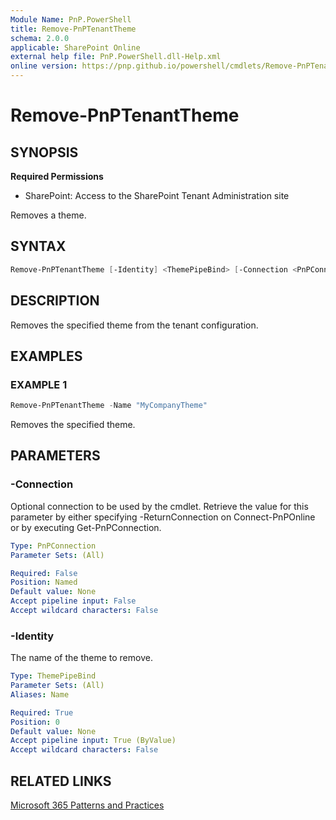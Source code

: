 ```yaml
---
Module Name: PnP.PowerShell
title: Remove-PnPTenantTheme
schema: 2.0.0
applicable: SharePoint Online
external help file: PnP.PowerShell.dll-Help.xml
online version: https://pnp.github.io/powershell/cmdlets/Remove-PnPTenantTheme.html
---
```

 
# Remove-PnPTenantTheme

## SYNOPSIS

**Required Permissions**

* SharePoint: Access to the SharePoint Tenant Administration site

Removes a theme.

## SYNTAX

```powershell
Remove-PnPTenantTheme [-Identity] <ThemePipeBind> [-Connection <PnPConnection>] 
```

## DESCRIPTION
Removes the specified theme from the tenant configuration.

## EXAMPLES

### EXAMPLE 1
```powershell
Remove-PnPTenantTheme -Name "MyCompanyTheme"
```

Removes the specified theme.

## PARAMETERS

### -Connection
Optional connection to be used by the cmdlet. Retrieve the value for this parameter by either specifying -ReturnConnection on Connect-PnPOnline or by executing Get-PnPConnection.

```yaml
Type: PnPConnection
Parameter Sets: (All)

Required: False
Position: Named
Default value: None
Accept pipeline input: False
Accept wildcard characters: False
```

### -Identity
The name of the theme to remove.

```yaml
Type: ThemePipeBind
Parameter Sets: (All)
Aliases: Name

Required: True
Position: 0
Default value: None
Accept pipeline input: True (ByValue)
Accept wildcard characters: False
```

## RELATED LINKS

[Microsoft 365 Patterns and Practices](https://aka.ms/m365pnp)

